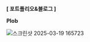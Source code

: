 
**[ 포트폴리오&블로그 ]** 
  <br>
  
  **Plob**



![스크린샷 2025-03-19 165723](https://github.com/user-attachments/assets/00b16139-58c1-4627-a940-2fae08b48770)
